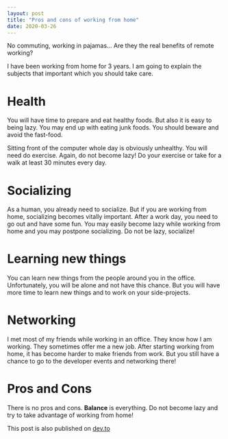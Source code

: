 ```yaml
---
layout: post
title: "Pros and cons of working from home"
date: 2020-03-26
---
```


No commuting, working in pajamas... Are they the real benefits of remote working?

I have been working from home for 3 years. I am going to explain the subjects that important which you should take care.

# Health
You will have time to prepare and eat healthy foods. But also it is easy to being lazy. You may end up with eating junk foods. You should beware and avoid the fast-food.

Sitting front of the computer whole day is obviously unhealthy. You will need do exercise. Again, do not become lazy! Do your exercise or take for a walk at least 30 minutes every day.

# Socializing
As a human, you already need to socialize. But if you are working from home, socializing becomes vitally important. After a work day, you need to go out and have some fun. You may easily become lazy while working from home and you may postpone socializing. Do not be lazy, socialize!

# Learning new things
You can learn new things from the people around you in the office. Unfortunately, you will be alone and not have this chance. But you will have more time to learn new things and to work on your side-projects.

# Networking
I met most of my friends while working in an office. They know how I am working. They sometimes offer me a new job. After starting working from home, it has become harder to make friends from work. But you still have a chance to go to the developer events and networking there!

# Pros and Cons
There is no pros and cons. **Balance** is everything. Do not become lazy and try to take advantage of working from home!

This post is also published on [dev.to](https://dev.to/uguraldanmaz/pros-and-cons-of-working-from-home-4ij0)
